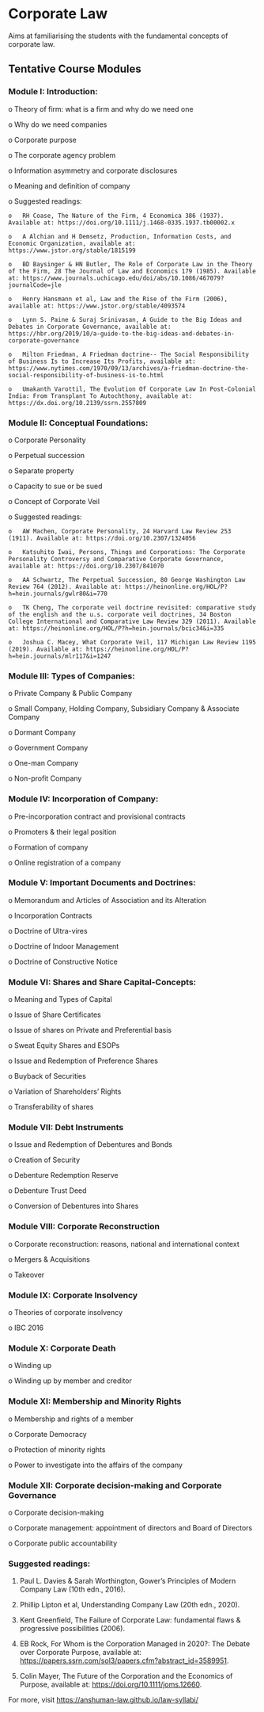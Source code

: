 # Corporate Law
Aims at familiarising the students with the fundamental concepts of corporate law. 


## Tentative Course Modules


### Module I: Introduction:

o	Theory of firm: what is a firm and why do we need one

o	Why do we need companies

o	Corporate purpose

o	The corporate agency problem

o	Information asymmetry and corporate disclosures 

o	Meaning and definition of company 

o	Suggested readings:

    o	RH Coase, The Nature of the Firm, 4 Economica 386 (1937). Available at: https://doi.org/10.1111/j.1468-0335.1937.tb00002.x
    
    o	A Alchian and H Demsetz, Production, Information Costs, and Economic Organization, available at: https://www.jstor.org/stable/1815199

    o	BD Baysinger & HN Butler, The Role of Corporate Law in the Theory of the Firm, 28 The Journal of Law and Economics 179 (1985). Available at: https://www.journals.uchicago.edu/doi/abs/10.1086/467079?journalCode=jle

    o	Henry Hansmann et al, Law and the Rise of the Firm (2006), available at: https://www.jstor.org/stable/4093574

    o	Lynn S. Paine & Suraj Srinivasan, A Guide to the Big Ideas and Debates in Corporate Governance, available at: https://hbr.org/2019/10/a-guide-to-the-big-ideas-and-debates-in-corporate-governance

    o	Milton Friedman, A Friedman doctrine‐- The Social Responsibility of Business Is to Increase Its Profits, available at: https://www.nytimes.com/1970/09/13/archives/a-friedman-doctrine-the-social-responsibility-of-business-is-to.html

    o	Umakanth Varottil, The Evolution Of Corporate Law In Post‐Colonial India: From Transplant To Autochthony, available at: https://dx.doi.org/10.2139/ssrn.2557809


### Module II: Conceptual Foundations:

o	Corporate Personality

o	Perpetual succession

o	Separate property

o	Capacity to sue or be sued

o	Concept of Corporate Veil

o	Suggested readings:

    o	AW Machen, Corporate Personality, 24 Harvard Law Review 253 (1911). Available at: https://doi.org/10.2307/1324056
    
    o	Katsuhito Iwai, Persons, Things and Corporations: The Corporate Personality Controversy and Comparative Corporate Governance, available at: https://doi.org/10.2307/841070

    o	AA Schwartz, The Perpetual Succession, 80 George Washington Law Review 764 (2012). Available at: https://heinonline.org/HOL/P?h=hein.journals/gwlr80&i=770

    o	TK Cheng, The corporate veil doctrine revisited: comparative study of the english and the u.s. corporate veil doctrines, 34 Boston College International and Comparative Law Review 329 (2011). Available at: https://heinonline.org/HOL/P?h=hein.journals/bcic34&i=335

    o	Joshua C. Macey, What Corporate Veil, 117 Michigan Law Review 1195 (2019). Available at: https://heinonline.org/HOL/P?h=hein.journals/mlr117&i=1247


### Module III: Types of Companies:

o	Private Company & Public Company

o	Small Company, Holding Company, Subsidiary Company & Associate Company

o	Dormant Company

o	Government Company

o	One-man Company

o	Non-profit Company


### Module IV: Incorporation of Company:


o	Pre-incorporation contract and provisional contracts 

o	Promoters & their legal position

o	Formation of company 

o	Online registration of a company



### Module V: Important Documents and Doctrines:


o	Memorandum and Articles of Association and its Alteration

o	Incorporation Contracts 

o	Doctrine of Ultra-vires

o	Doctrine of Indoor Management

o	Doctrine of Constructive Notice  



### Module VI: Shares and Share Capital-Concepts:


o	Meaning and Types of Capital 

o	Issue of Share Certificates

o	Issue of shares on Private and Preferential basis

o	Sweat Equity Shares and ESOPs

o	Issue and Redemption of Preference Shares

o	Buyback of Securities

o	Variation of Shareholders’ Rights

o	Transferability of shares 



### Module VII: Debt Instruments


o	Issue and Redemption of Debentures and Bonds

o	Creation of Security

o	Debenture Redemption Reserve

o	Debenture Trust Deed

o	Conversion of Debentures into Shares


### Module VIII: Corporate Reconstruction

o	Corporate reconstruction: reasons, national and international context

o	Mergers & Acquisitions

o	Takeover


### Module IX: Corporate Insolvency

o	Theories of corporate insolvency

o	IBC 2016



### Module X: Corporate Death

o	Winding up

o	Winding up by member and creditor



### Module XI: Membership and Minority Rights

o	Membership and rights of a member

o	Corporate Democracy

o	Protection of minority rights

o	Power to investigate into the affairs of the company



### Module XII: Corporate decision-making and Corporate Governance

o	Corporate decision-making 

o	Corporate management: appointment of directors and Board of Directors

o	Corporate public accountability






### Suggested readings:

1.	Paul L. Davies & Sarah Worthington, Gower’s Principles of Modern Company Law (10th edn., 2016). 

2.	Phillip Lipton et al, Understanding Company Law (20th edn., 2020). 

3.	Kent Greenfield, The Failure of Corporate Law: fundamental flaws & progressive possibilities (2006).

4.	EB Rock, For Whom is the Corporation Managed in 2020?: The Debate over Corporate Purpose, available at: https://papers.ssrn.com/sol3/papers.cfm?abstract_id=3589951. 

5.	Colin Mayer, The Future of the Corporation and the Economics of Purpose, available at: https://doi.org/10.1111/joms.12660.



For more, visit https://anshuman-law.github.io/law-syllabi/
